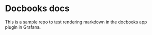 # Docbooks docs

This is a sample repo to test rendering markdown in the docbooks app plugin in Grafana.

